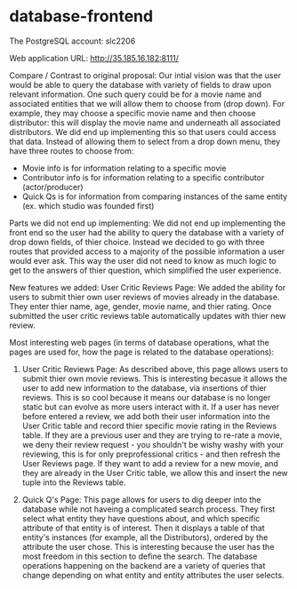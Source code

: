 # database-frontend

The PostgreSQL account: slc2206

Web application URL: http://35.185.16.182:8111/

Compare / Contrast to original proposal: 
Our intial vision was that the user would be able to query the database with variety of fields 
to draw upon relevant information. One such query could be for a movie name and associated entities 
that we will allow them to choose from (drop down). For example, they may choose a specific movie 
name and then choose distributor: this will display the movie name and underneath all associated 
distributors. We did end up implementing this so that users could access that data. Instead of allowing them to select from a drop down menu, they have three routes to choose from:
- Movie info is for information relating to a specific movie
- Contributor info is for information relating to a specific contributor (actor/producer)
- Quick Qs is for information from comparing instances of the same entity (ex. which studio was founded first) 

Parts we did not end up implementing: 
We did not end up implementing the front end so the user had the ability to query the database with a variety of drop down fields, of thier choice. Instead we decided to go with three routes that provided access to a majority of the possible information a user would ever ask. This way the user did not need to know as much logic to get to the answers of thier question, which simplified the user experience. 

New features we added:
User Critic Reviews Page: We added the ability for users to submit thier own user reviews of movies already in the database. They enter thier name, age, gender, movie name, and thier rating. Once submitted the user critic reviews table automatically updates with thier new review. 


Most interesting web pages (in terms of database operations, what the pages are used for, how the page is related to the database operations):

1. User Critic Reviews Page:
As described above, this page allows users to submit thier own movie reviews. This is interesting becasue it allows the user to add new information to the database, via insertions of thier reviews. This is so cool because it means our database is no longer static but can evolve as more users interact with it. If a user has never before entered a review, we add both their user information into the User Critic table and record thier specific movie rating in the Reviews table. If they are a previous user and they are trying to re-rate a movie, we deny their review request - you shouldn't be wishy washy with your reviewing, this is for only preprofessional critics - and then refresh the User Reviews page. If they want to add a review for a new movie, and they are already in the User Critic table, we allow this and insert the new tuple into the Reviews table. 

2. Quick Q's Page:
This page allows for users to dig deeper into the database while not haveing a complicated search process. They first select what entity they have questions about, and which specific attribute of that entity is of interest. Then it displays a table of that entity's instances (for example, all the Distributors), ordered by the attribute the user chose. This is interesting because the user has the most freedom in this section to define the search. The database operations happening on the backend are a variety of queries that change depending on what entity and entity attributes the user selects. 
